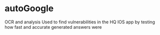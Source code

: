 # autoGoogle
OCR and analysis
Used to find vulnerabilities in the HQ IOS app by testing how fast and accurate generated answers were 
